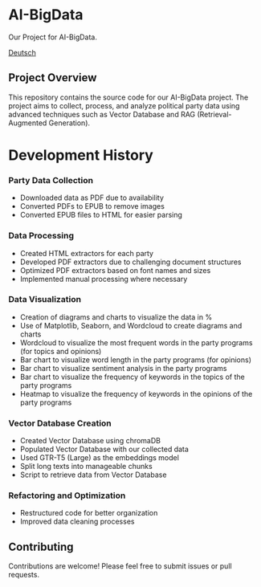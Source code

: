 # **AI-BigData**

Our Project for AI-BigData.

[Deutsch](Daten/Others/README-de.md)

## **Project Overview**

This repository contains the source code for our AI-BigData project. The project aims to collect, process, and analyze political party data using advanced techniques such as Vector Database and RAG (Retrieval-Augmented Generation).



# **Development History**

### **Party Data Collection**

- Downloaded data as PDF due to availability
- Converted PDFs to EPUB to remove images
- Converted EPUB files to HTML for easier parsing

### **Data Processing**

- Created HTML extractors for each party
- Developed PDF extractors due to challenging document structures
- Optimized PDF extractors based on font names and sizes
- Implemented manual processing where necessary

### **Data Visualization**

- Creation of diagrams and charts to visualize the data in %
- Use of Matplotlib, Seaborn, and Wordcloud to create diagrams and charts
- Wordcloud to visualize the most frequent words in the party programs (for topics and opinions)
- Bar chart to visualize word length in the party programs (for opinions)
- Bar chart to visualize sentiment analysis in the party programs
- Bar chart to visualize the frequency of keywords in the topics of the party programs
- Heatmap to visualize the frequency of keywords in the opinions of the party programs

### **Vector Database Creation**

- Created Vector Database using chromaDB
- Populated Vector Database with our collected data
- Used GTR-T5 (Large) as the embeddings model
- Split long texts into manageable chunks
- Script to retrieve data from Vector Database

### **Refactoring and Optimization**
- Restructured code for better organization
- Improved data cleaning processes


## **Contributing**

Contributions are welcome! Please feel free to submit issues or pull requests.
